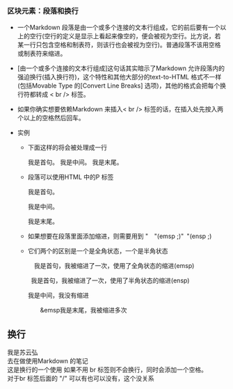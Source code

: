 ### 区块元素：段落和换行
- 一个Markdown 段落是由一个或多个连接的文本行组成，它的前后要有一个以上的空行(空行的定义是显示上看起来像空的，便会被视为空行。比方说，若某一行只包含空格和制表符，则该行也会被视为空行)。普通段落不该用空格或制表符来缩进。
- [由一个或多个连接的文本行组成]这句话其实暗示了Markdown 允许段落内的强迫换行(插入换行符)，这个特性和其他大部分的text-to-HTML 格式不一样(包括Movable Type 的[Convert Line Breaks] 选项)，其他的格式会把每个换行符都转成 < br /> 标签。
- 如果你确实想要依赖Markdown 来插入< br /> 标签的话，在插入处先按入两个以上的空格然后回车。


- 实例
    - 下面这样的将会被处理成一行
    
        我是首句。
        我是中间。
        我是末尾。
    - 段落可以使用HTML 中的P 标签
    
        <p>我是首句。</p>
        <p>我是中间。</p>
        <p>我是末尾。</p>
    - 如果想要在段落里面添加缩进，则需要用到 "&emsp;"(emsp ;)"&ensp;"(ensp ;)
    - 它们两个的区别是一个是全角状态，一个是半角状态
        <p>&emsp;我是首句，我被缩进了一次，使用了全角状态的缩进(emsp)</p>
        <p>&ensp;我是首句，我被缩进了一次，使用了半角状态的缩进(ensp)</p>
        <p>我是中间，我没有缩进</p>
        <p>&emsp;&emsp;&emsp我是末尾，我被缩进多次</p>

## 换行
我是苏云弘<br />
去在做使用Markdown 的笔记<br>
这是换行的一个使用
如果不用 br 标签则不会换行，同时会添加一个空格。<br>
对于br 标签后面的 "/" 可以有也可以没有，这个没关系

        

